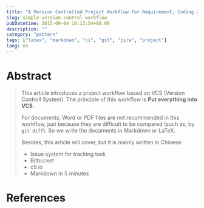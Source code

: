 ```yaml
---
title: "A Version Controlled Project Workflow for Requirement, Coding and Continuous Integration"
slug: simple-version-control-workflow
pubDatetime: 2015-09-04 10:13:54+08:00
description: ""
category: "pattern"
tags: ["latex", "markdown", "ci", "git", "jira", "project"]
lang: en
---
```


# Abstract

> This article introduces a project workflow based on VCS
> (Version Controll System). The principle of this workflow is
> **Put everything into VCS**.
>
> For documents, Word or PDF files are not recommended in this workflow,
> just because they are difficult to be compared (such as, by `git diff`).
> So we write the documents in Markdown or LaTeX.
>
> Besides, this article will cover, but it is mainly written in Chinese:
>
> - Issue system for tracking task
> - Bitbucket
> - c9.io
> - Markdown in 5 minutes

# References

[^pro_git2]: Chacon, S. and Straub, B. (2014). Pro Git, Second Edition.: NY. Apress.
[^gb_undo]: [Git Basics - Undoing Things](https://git-scm.com/book/en/v2/Git-Basics-Undoing-Things)
[^st_checkout]: [Temporarily switch to a different commit](http://stackoverflow.com/a/4114122)

[1]: https://tortoisegit.org/ "TortoiseGit"
[2]: https://git-for-windows.github.io/ "Git for Windows"

